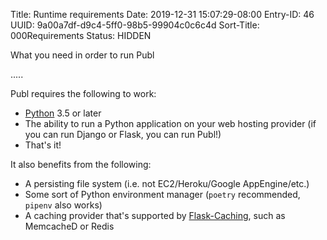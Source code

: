 Title: Runtime requirements
Date: 2019-12-31 15:07:29-08:00
Entry-ID: 46
UUID: 9a00a7df-d9c4-5ff0-98b5-99904c0c6c4d
Sort-Title: 000Requirements
Status: HIDDEN

What you need in order to run Publ

.....

Publ requires the following to work:

* [Python](https://python.org/) 3.5 or later
* The ability to run a Python application on your web hosting provider (if you can run Django or Flask, you can run Publ!)
* That's it!

It also benefits from the following:

* A persisting file system (i.e. not EC2/Heroku/Google AppEngine/etc.)
* Some sort of Python environment manager (`poetry` recommended, `pipenv` also works)
* A caching provider that's supported by [Flask-Caching](https://pythonhosted.org/Flask-Caching/), such as MemcacheD or Redis
